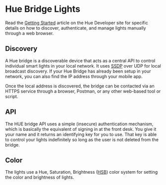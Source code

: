 # Hue Bridge Lights
Read the [Getting Started](https://developers.meethue.com/develop/get-started-2/) article on the Hue Developer site for specific details on how to discover, authenticate, and manage lights manually through a web browser.

## Discovery
A Hue bridge is a discoverable device that acts as a central API to control individual smart lights in your local network. It uses [SSDP](https://en.wikipedia.org/wiki/Simple_Service_Discovery_Protocol) over UDP for local broadcast discovery. If your Hue Bridge has already been setup in your network, you can also find the IP address through your mobile app.

Once the local address is discovered, the bridge can be contacted via an HTTPS service through a browser, Postman, or any other web-based tool or script.

## API
The HUE bridge API uses a simple (insecure) authentication mechanism, which is basically the equivalent of signing in at the front desk. You give it your name and it returns an identifying key for you to use. That key is able to control your lights indefinitely so long as the user is not deleted from the bridge.

## Color
The lights use a Hue, Saturation, Brightness ([HSB](https://learnui.design/blog/the-hsb-color-system-practicioners-primer.html)) color system for setting the color and brightness of lights.
